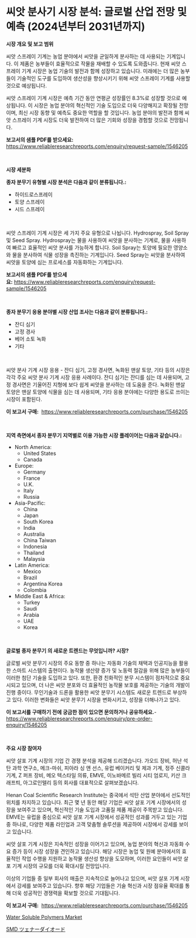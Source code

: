 <p><h1>씨앗 분사기 시장 분석: 글로벌 산업 전망 및 예측 (2024년부터 2031년까지)</h1></p><p><strong>시장 개요 및 보고 범위</strong></p>
<p><p>씨앗 스프레이 기계는 농업 분야에서 씨앗을 균일하게 분사하는 데 사용되는 기계입니다. 이 제품은 농부들이 효율적으로 작물을 재배할 수 있도록 도와줍니다. 현재 씨앗 스프레이 기계 시장은 농업 기술의 발전과 함께 성장하고 있습니다. 미래에는 더 많은 농부들이 기술적인 도구를 도입하여 생산성을 향상시키기 위해 씨앗 스프레이 기계를 사용할 것으로 예상됩니다.</p><p>씨앗 스프레이 기계 시장은 예측 기간 동안 연평균 성장률인 8.3%로 성장할 것으로 예상됩니다. 이 시장은 농업 분야의 혁신적인 기술 도입으로 더욱 다양해지고 확장될 전망이며, 최신 시장 동향 및 예측도 중요한 역할을 할 것입니다. 농업 분야의 발전과 함께 씨앗 스프레이 기계 시장도 더욱 발전하여 더 많은 기회와 성장을 경험할 것으로 전망됩니다.</p></p>
<p><strong>보고서의 샘플 PDF를 받으세요:</strong> <a href="https://www.reliableresearchreports.com/enquiry/request-sample/1546205">https://www.reliableresearchreports.com/enquiry/request-sample/1546205</a></p>
<p>&nbsp;</p>
<p><strong>시장 세분화</strong></p>
<p><strong>종자 분무기 유형별 시장 분석은 다음과 같이 분류됩니다.:</strong></p>
<p><ul><li>하이드로스프레이</li><li>토양 스프레이</li><li>시드 스프레이</li></ul></p>
<p>&nbsp;</p>
<p><p>씨앗 스프레이 기계 시장은 세 가지 주요 유형으로 나뉩니다. Hydrospray, Soil Spray 및 Seed Spray. Hydrospray는 물을 사용하여 씨앗을 분사하는 기계로, 물을 사용하여 빠르고 효율적인 씨앗 분사를 가능하게 합니다. Soil Spray는 토양에 필요한 영양소와 물을 분사하여 식물 성장을 촉진하는 기계입니다. Seed Spray는 씨앗을 분사하여 씨앗을 토양에 심는 프로세스를 자동화하는 기계입니다.</p></p>
<p><strong>보고서의 샘플 PDF를 받으세요:</strong>&nbsp;<a href="https://www.reliableresearchreports.com/enquiry/request-sample/1546205">https://www.reliableresearchreports.com/enquiry/request-sample/1546205</a></p>
<p>&nbsp;</p>
<p><strong> 종자 분무기 응용 분야별 시장 산업 조사는 다음과 같이 분류됩니다.:</strong></p>
<p><ul><li>잔디 심기</li><li>고정 경사</li><li>베어 소토 녹화</li><li>기타</li></ul></p>
<p>&nbsp;</p>
<p><p>씨앗 분사 기계 시장 응용 - 잔디 심기, 고정 경사면, 녹화된 맨살 토양, 기타 등의 시장은 각각 주요 씨앗 분사 기계 시장 응용 사례이다. 잔디 심기는 잔디를 심는 데 사용되며, 고정 경사면은 기울어진 지형에 보다 쉽게 씨앗을 분사하는 데 도움을 준다. 녹화된 맨살 토양은 맨살 토양에 식물을 심는 데 사용되며, 기타 응용 분야에는 다양한 용도로 쓰이는 시장이 포함된다.</p></p>
<p><strong>이 보고서 구매:</strong>&nbsp; <a href="https://www.reliableresearchreports.com/purchase/1546205">https://www.reliableresearchreports.com/purchase/1546205</a></p>
<p>&nbsp;</p>
<p><strong>지역 측면에서 종자 분무기 지역별로 이용 가능한 시장 플레이어는 다음과 같습니다.:</strong></p>
<p><ul>
    <li>
        North America:
        <ul>
            <li>United States</li>
            <li>Canada</li>
        </ul>
    </li>
    <li>
        Europe:
        <ul>
            <li>Germany</li>
            <li>France</li>
            <li>U.K.</li>
            <li>Italy</li>
            <li>Russia</li>
        </ul>
    </li>
    <li>
        Asia-Pacific:
        <ul>
            <li>China</li>
            <li>Japan</li>
            <li>South Korea</li>
            <li>India</li>
            <li>Australia</li>
            <li>China Taiwan</li>
            <li>Indonesia</li>
            <li>Thailand</li>
            <li>Malaysia</li>
        </ul>
    </li>
    <li>
        Latin America:
        <ul>
            <li>Mexico</li>
            <li>Brazil</li>
            <li>Argentina Korea</li>
            <li>Colombia</li>
        </ul>
    </li>
    <li>
        Middle East & Africa:
        <ul>
            <li>Turkey</li>
            <li>Saudi</li>
            <li>Arabia</li>
            <li>UAE</li>
            <li>Korea</li>
        </ul>
    </li>
    </ul></p>
<p>&nbsp;</p>
<p><strong>글로벌 종자 분무기 의 새로운 트렌드는 무엇입니까? 시장?</strong></p>
<p><p>글로벌 씨앗 분무기 시장의 주요 동향 중 하나는 자동화 기술의 채택과 인공지능을 활용한 스마트 시스템의 출현이다. 농작물 생산량 증가 및 노동력 절감을 위해 많은 농부들이 이러한 첨단 기술을 도입하고 있다. 또한, 환경 친화적인 분무 시스템이 점차적으로 중요시되고 있으며, 더 나은 씨앗 분포와 더 효율적인 농작물 보호를 제공하는 기술의 개발이 진행 중이다. 무인기술과 드론을 활용한 씨앗 분무기 시스템도 새로운 트렌드로 부상하고 있다. 이러한 변화들은 씨앗 분무기 시장을 변화시키고, 성장을 더해나가고 있다.</p></p>
<p><strong>이 보고서를 구매하기 전에 궁금한 점이 있으면 문의하거나 공유하세요.</strong>- <a href="https://www.reliableresearchreports.com/enquiry/pre-order-enquiry/1546205">https://www.reliableresearchreports.com/enquiry/pre-order-enquiry/1546205</a></p>
<p>&nbsp;</p>
<p><strong>주요 시장 참여자</strong></p>
<p><p>씨앗 살포 기계 시장의 기업 간 경쟁 분석을 제공해 드리겠습니다. 가오드 장비, 허난 석탄 과학 연구소, 메크-마쉬, 피아라 싱 앤 선스, 유럽 베이커리 및 제과 기계, 정주 신콜라 기계, Z 퍼프 장비, 메오 텍스타일 의류, EMVE, 이노바메르 빌리 시티 엄로지, 키산 크래프틔, 아그로인텔리 등의 회사를 대표적으로 살펴보겠습니다.</p><p>Henan Coal Scientific Research Institute는 중국에서 석탄 산업 분야에서 선도적인 위치를 차지하고 있습니다. 최근 몇 년 동안 해당 기업은 씨앗 살포 기계 시장에서의 성장을 보여주고 있으며, 혁신적인 기술 도입과 고품질 제품 제공이 주목받고 있습니다. EMVE는 유럽을 중심으로 씨앗 살포 기계 시장에서 성공적인 성과를 거두고 있는 기업 중 하나로, 다양한 제품 라인업과 고객 맞춤형 솔루션을 제공하여 시장에서 강세를 보이고 있습니다.</p><p>씨앗 살포 기계 시장은 지속적인 성장을 이어가고 있으며, 농업 분야의 혁신과 자동화 수요 증가 등이 시장 성장을 견인하고 있습니다. 해당 시장은 농업 및 원예 분야에서의 효율적인 작업 수행을 지원하고 농작물 생산성 향상을 도모하며, 이러한 요인들이 씨앗 살포 기계 시장의 규모를 더욱 확대시킬 전망입니다.</p><p>이상의 기업들 중 일부 회사의 매출은 지속적으로 늘어나고 있으며, 씨앗 살포 기계 시장에서 강세를 보여주고 있습니다. 향후 해당 기업들은 기술 혁신과 시장 점유율 확대를 통해 더욱 성공적인 경쟁력을 확보할 것으로 기대됩니다.</p></p>
<p><strong>이 보고서 구매:</strong>&nbsp;&nbsp;<a href="https://www.reliableresearchreports.com/purchase/1546205">https://www.reliableresearchreports.com/purchase/1546205</a></p>
<p><p><a href="https://invited-way-688.notion.site/Water-Soluble-Polymers-Market-A-Comprehensive-Report-of-its-Market-Share-Growth-Trends-2024-203-761b8e149ba3405ebf914a9bb63d93a3">Water Soluble Polymers Market</a></p><p><a href="https://medium.com/@christiandickens2005/smd%E3%82%B8%E3%82%A7%E3%83%8A%E3%83%BC%E3%83%80%E3%82%A4%E3%82%AA%E3%83%BC%E3%83%89%E5%B8%82%E5%A0%B4%E3%83%A1%E3%83%88%E3%83%AA%E3%82%AF%E3%82%B9%E3%81%AE%E8%A7%A3%E8%AA%AD-%E5%B8%82%E5%A0%B4%E3%82%B7%E3%82%A7%E3%82%A2-%E3%83%88%E3%83%AC%E3%83%B3%E3%83%89-%E6%88%90%E9%95%B7%E3%83%91%E3%82%BF%E3%83%BC%E3%83%B3-8a0b2450aebc">SMD ツェナーダイオード</a></p></p>

